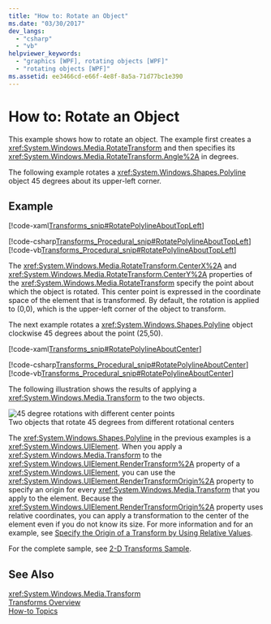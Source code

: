 ```yaml
---
title: "How to: Rotate an Object"
ms.date: "03/30/2017"
dev_langs: 
  - "csharp"
  - "vb"
helpviewer_keywords: 
  - "graphics [WPF], rotating objects [WPF]"
  - "rotating objects [WPF]"
ms.assetid: ee3466cd-e66f-4e8f-8a5a-71d77bc1e390
---
```

# How to: Rotate an Object
This example shows how to rotate an object. The example first creates a <xref:System.Windows.Media.RotateTransform> and then specifies its <xref:System.Windows.Media.RotateTransform.Angle%2A> in degrees.  
  
 The following example rotates a <xref:System.Windows.Shapes.Polyline> object 45 degrees about its upper-left corner.  
  
## Example  
 [!code-xaml[Transforms_snip#RotatePolylineAboutTopLeft](../../../../samples/snippets/csharp/VS_Snippets_Wpf/Transforms_snip/CS/RotateTransformExample.xaml#rotatepolylineabouttopleft)]  
  
 [!code-csharp[Transforms_Procedural_snip#RotatePolylineAboutTopLeft](../../../../samples/snippets/csharp/VS_Snippets_Wpf/Transforms_Procedural_snip/CSharp/RotateTransformExample.cs#rotatepolylineabouttopleft)]
 [!code-vb[Transforms_Procedural_snip#RotatePolylineAboutTopLeft](../../../../samples/snippets/visualbasic/VS_Snippets_Wpf/Transforms_Procedural_snip/VisualBasic/RotateTransformExample.vb#rotatepolylineabouttopleft)]  
  
 The <xref:System.Windows.Media.RotateTransform.CenterX%2A> and <xref:System.Windows.Media.RotateTransform.CenterY%2A> properties of the <xref:System.Windows.Media.RotateTransform> specify the point about which the object is rotated. This center point is expressed in the coordinate space of the element that is transformed. By default, the rotation is applied to (0,0), which is the upper-left corner of the object to transform.  
  
 The next example rotates a <xref:System.Windows.Shapes.Polyline> object clockwise 45 degrees about the point (25,50).  
  
 [!code-xaml[Transforms_snip#RotatePolylineAboutCenter](../../../../samples/snippets/csharp/VS_Snippets_Wpf/Transforms_snip/CS/RotateTransformExample.xaml#rotatepolylineaboutcenter)]  
  
 [!code-csharp[Transforms_Procedural_snip#RotatePolylineAboutCenter](../../../../samples/snippets/csharp/VS_Snippets_Wpf/Transforms_Procedural_snip/CSharp/RotateTransformExample.cs#rotatepolylineaboutcenter)]
 [!code-vb[Transforms_Procedural_snip#RotatePolylineAboutCenter](../../../../samples/snippets/visualbasic/VS_Snippets_Wpf/Transforms_Procedural_snip/VisualBasic/RotateTransformExample.vb#rotatepolylineaboutcenter)]  
  
 The following illustration shows the results of applying a <xref:System.Windows.Media.Transform> to the two objects.  
  
 ![45 degree rotations with different center points](../../../../docs/framework/wpf/graphics-multimedia/media/wcpsdk-graphicsmm-rotatetransform45degrees.gif "wcpsdk_graphicsmm_rotatetransform45degrees")  
Two objects that rotate 45 degrees from different rotational centers  
  
 The <xref:System.Windows.Shapes.Polyline> in the previous examples is a <xref:System.Windows.UIElement>. When you apply a <xref:System.Windows.Media.Transform> to the <xref:System.Windows.UIElement.RenderTransform%2A> property of a <xref:System.Windows.UIElement>, you can use the <xref:System.Windows.UIElement.RenderTransformOrigin%2A> property to specify an origin for every <xref:System.Windows.Media.Transform> that you apply to the element. Because the <xref:System.Windows.UIElement.RenderTransformOrigin%2A> property uses relative coordinates, you can apply a transformation to the center of the element even if you do not know its size. For more information and for an example, see [Specify the Origin of a Transform by Using Relative Values](../../../../docs/framework/wpf/graphics-multimedia/how-to-specify-the-origin-of-a-transform-by-using-relative-values.md).  
  
 For the complete sample, see [2-D Transforms Sample](https://go.microsoft.com/fwlink/?LinkID=158252).  
  
## See Also  
 <xref:System.Windows.Media.Transform>  
 [Transforms Overview](../../../../docs/framework/wpf/graphics-multimedia/transforms-overview.md)  
 [How-to Topics](../../../../docs/framework/wpf/graphics-multimedia/transformations-how-to-topics.md)
